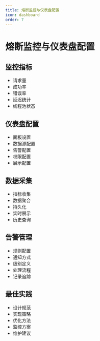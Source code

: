 ```yaml
---
title: 熔断监控与仪表盘配置
icon: dashboard
order: 7
---
```


# 熔断监控与仪表盘配置

## 监控指标
- 请求量
- 成功率
- 错误率
- 延迟统计
- 线程池状态

## 仪表盘配置
- 面板设置
- 数据源配置
- 告警配置
- 权限配置
- 展示配置

## 数据采集
- 指标收集
- 数据聚合
- 持久化
- 实时展示
- 历史查询

## 告警管理
- 规则配置
- 通知方式
- 级别定义
- 处理流程
- 记录追踪

## 最佳实践
- 设计规范
- 实现策略
- 优化方法
- 监控方案
- 维护建议
